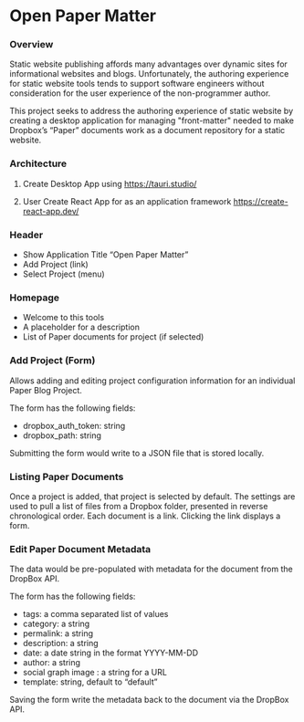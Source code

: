 # Open Paper Matter

### Overview

Static website publishing affords many advantages over dynamic sites for informational websites and blogs. Unfortunately, the authoring experience for static website tools tends to support software engineers without consideration for the user experience of the non-programmer author.

This project seeks to address the authoring experience of static website by creating a desktop application for managing "front-matter" needed to make Dropbox’s “Paper” documents work as a document repository for a static website.

### Architecture
1. Create Desktop App using https://tauri.studio/

1. User Create React App for as an application framework https://create-react-app.dev/

### Header
- Show Application Title “Open Paper Matter”
- Add Project (link)
- Select Project (menu)

### Homepage
- Welcome to this tools
- A placeholder for a description
- List of Paper documents for project (if selected)

### Add Project (Form)
   
Allows adding and editing project configuration information for an individual Paper Blog Project.

The form has the following fields:
- dropbox_auth_token: string
- dropbox_path: string

Submitting the form would write to a JSON file that is stored locally.

### Listing Paper Documents

Once a project is added, that project is selected by default. The settings are used to pull a list of files from a Dropbox folder, presented in reverse chronological order. Each document is a link. Clicking the link displays a form.

### Edit Paper Document Metadata

The data would be pre-populated with metadata for the document from the DropBox API.

The form has the following fields:

- tags: a comma separated list of values
- category: a string
- permalink: a string
- description: a string
- date: a date string in the format YYYY-MM-DD
- author: a string
- social graph image : a string for a URL
- template: string, default to “default”

Saving the form write the metadata back to the document via the DropBox API.

